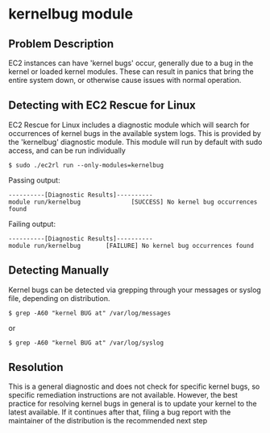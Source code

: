 # kernelbug module

## Problem Description

EC2 instances can have 'kernel bugs' occur, generally due to a bug in the kernel or loaded kernel modules. These can result in panics that bring the entire system down, or otherwise cause issues with normal operation.

## Detecting with EC2 Rescue for Linux

EC2 Rescue for Linux includes a diagnostic module which will search for occurrences of kernel bugs in the available system logs.  This is provided by the 'kernelbug' diagnostic module.  This module will run by default with sudo access, and can be run individually

```commandline
$ sudo ./ec2rl run --only-modules=kernelbug
```

Passing output:

```commandline
----------[Diagnostic Results]----------
module run/kernelbug              [SUCCESS] No kernel bug occurrences found
```

Failing output:

```commandline
----------[Diagnostic Results]----------
module run/kernelbug       [FAILURE] No kernel bug occurrences found
```

## Detecting Manually

Kernel bugs can be detected via grepping through your messages or syslog file, depending on distribution.

```commandline
$ grep -A60 "kernel BUG at" /var/log/messages
```

or

```commandline
$ grep -A60 "kernel BUG at" /var/log/syslog
```

## Resolution

This is a general diagnostic and does not check for specific kernel bugs, so specific remediation instructions are not available. However, the best practice for resolving kernel bugs in general is to update your kernel to the latest available. If it continues after that, filing a bug report with the maintainer of the distribution is the recommended next step